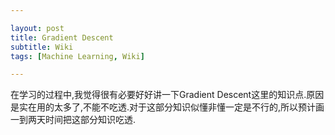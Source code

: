 ```yaml
---

layout: post
title: Gradient Descent
subtitle: Wiki
tags: [Machine Learning, Wiki]

---
```



在学习的过程中,我觉得很有必要好好讲一下Gradient Descent这里的知识点.原因是实在用的太多了,不能不吃透.对于这部分知识似懂非懂一定是不行的,所以预计画一到两天时间把这部分知识吃透.

